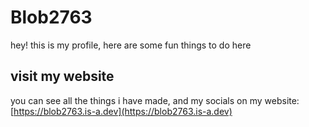 # Blob2763
hey! this is my profile, here are some fun things to do here

## visit my website
you can see all the things i have made, and my socials on my website: [https://blob2763.is-a.dev](https://blob2763.is-a.dev)
